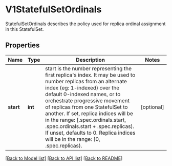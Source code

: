 # V1StatefulSetOrdinals

StatefulSetOrdinals describes the policy used for replica ordinal assignment in this StatefulSet.
## Properties
Name | Type | Description | Notes
------------ | ------------- | ------------- | -------------
**start** | **int** | start is the number representing the first replica&#39;s index. It may be used to number replicas from an alternate index (eg: 1-indexed) over the default 0-indexed names, or to orchestrate progressive movement of replicas from one StatefulSet to another. If set, replica indices will be in the range:   [.spec.ordinals.start, .spec.ordinals.start + .spec.replicas). If unset, defaults to 0. Replica indices will be in the range:   [0, .spec.replicas). | [optional] 

[[Back to Model list]](../README.md#documentation-for-models) [[Back to API list]](../README.md#documentation-for-api-endpoints) [[Back to README]](../README.md)


